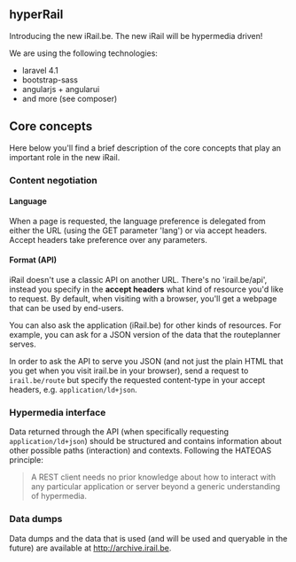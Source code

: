 ## hyperRail

Introducing the new iRail.be. The new iRail will be hypermedia driven!

We are using the following technologies:

- laravel 4.1
- bootstrap-sass
- angularjs + angularui
- and more (see composer)

## Core concepts

Here below you'll find a brief description of the core concepts that play an important role in the new iRail.

### Content negotiation

#### Language

When a page is requested, the language preference is delegated from either the URL (using the GET parameter 'lang') or via accept headers. Accept headers take preference over any parameters.

#### Format (API)

iRail doesn't use a classic API on another URL. There's no 'irail.be/api', instead you specify in the **accept headers** what kind of resource you'd like to request. By default, when visiting with a browser, you'll get a webpage that can be used by end-users.

You can also ask the application (iRail.be) for other kinds of resources. For example, you can ask for a JSON version of the data that the routeplanner serves.

In order to ask the API to serve you JSON (and not just the plain HTML that you get when you visit irail.be in your browser), send a request to `irail.be/route` but specify the requested content-type in your accept headers, e.g. `application/ld+json`.

### Hypermedia interface

Data returned through the API (when specifically requesting `application/ld+json`) should be structured and contains information about other possible paths (interaction) and contexts. Following the HATEOAS principle: 

> A REST client needs no prior knowledge about how to interact with any particular application or server beyond a generic understanding of hypermedia.

### Data dumps

Data dumps and the data that is used (and will be used and queryable in the future) are available at <a href="http://archive.irail.be">http://archive.irail.be</a>.